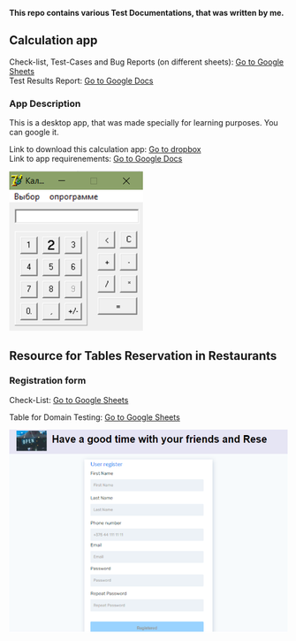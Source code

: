 <b>This repo contains various Test Documentations, that was written by me.</b>

<h2>Calculation app</h2>

Check-list, Test-Cases and Bug Reports (on different sheets): <a href="https://docs.google.com/spreadsheets/d/13wlBTFiJtqhuSNBzBA3mvhoRe-J1vteQvJn8xR4IP80/edit?usp=sharing">Go to Google Sheets</a>  
Test Results Report: <a href="https://docs.google.com/document/d/1wJCOYaD-JGn-znJYVMvR0Z_s3F3TKZbxU3EMVIpWTYY/edit?usp=sharing">Go to Google Docs</a>

<h3>App Description</h3>

This is a desktop app, that was made specially for learning purposes. You can google it.

Link to download this calculation app: <a href="https://www.dropbox.com/sh/wsps9gtgtc0dyvh/AAC8bUpyPkZ8rBIuitiKoE8aa?dl=0">Go to dropbox</a>   
Link to app requirenements: <a href="https://docs.google.com/document/d/1loeyTyjU1pK6NvDCj2WB7dpaRbbnWkGb/edit?usp=sharing&ouid=118236792404406729521&rtpof=true&sd=true">Go to Google Docs</a> 

![Image alt](https://github.com/MaximGitmax/Test_Documentation/raw/main/calc.png)



<h2>Resource for Tables Reservation in Restaurants</h2>

<h3>Registration form</h3>
Check-List: <a href="https://docs.google.com/spreadsheets/d/1uoq2un_QyBhD_R9bnfBuDNu6bgut6-20Kl0rO53tRXI/edit?usp=sharing">Go to Google Sheets</a>  

Table for Domain Testing: <a href="https://docs.google.com/spreadsheets/d/1MbqgY4Z7-d_K7NO9FrUE1bzt8n-Hk0yHspo2LNy4SfI/edit?usp=sharing">Go to Google Sheets</a> 
<p></p>

![Image alt](https://github.com/MaximGitmax/Test_Documentation/raw/main/registration_form.png)

